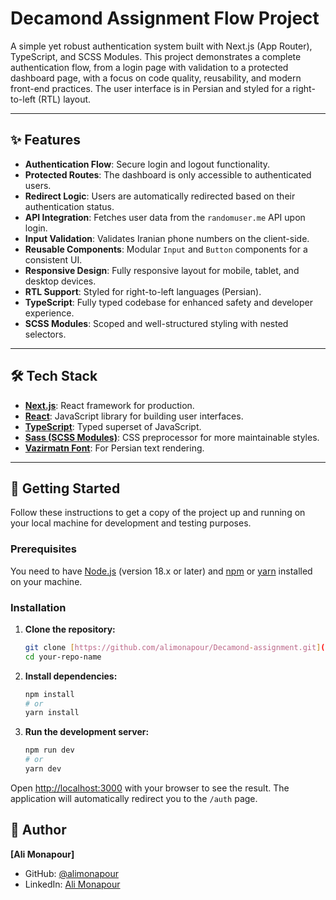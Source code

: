 # Decamond Assignment Flow Project

A simple yet robust authentication system built with Next.js (App Router),
TypeScript, and SCSS Modules. This project demonstrates a complete
authentication flow, from a login page with validation to a protected dashboard
page, with a focus on code quality, reusability, and modern front-end practices.
The user interface is in Persian and styled for a right-to-left (RTL) layout.


---

## ✨ Features

- **Authentication Flow**: Secure login and logout functionality.
- **Protected Routes**: The dashboard is only accessible to authenticated users.
- **Redirect Logic**: Users are automatically redirected based on their
  authentication status.
- **API Integration**: Fetches user data from the `randomuser.me` API upon
  login.
- **Input Validation**: Validates Iranian phone numbers on the client-side.
- **Reusable Components**: Modular `Input` and `Button` components for a
  consistent UI.
- **Responsive Design**: Fully responsive layout for mobile, tablet, and desktop
  devices.
- **RTL Support**: Styled for right-to-left languages (Persian).
- **TypeScript**: Fully typed codebase for enhanced safety and developer
  experience.
- **SCSS Modules**: Scoped and well-structured styling with nested selectors.

---

## 🛠️ Tech Stack

- **[Next.js](https://nextjs.org/)**: React framework for production.
- **[React](https://reactjs.org/)**: JavaScript library for building user
  interfaces.
- **[TypeScript](https://www.typescriptlang.org/)**: Typed superset of
  JavaScript.
- **[Sass (SCSS Modules)](https://sass-lang.com/)**: CSS preprocessor for more
  maintainable styles.
- **[Vazirmatn Font](https://github.com/rastikerdar/vazirmatn)**: For Persian
  text rendering.

---

## 🚀 Getting Started

Follow these instructions to get a copy of the project up and running on your
local machine for development and testing purposes.

### Prerequisites

You need to have [Node.js](https://nodejs.org/en/) (version 18.x or later) and
[npm](https://www.npmjs.com/) or [yarn](https://yarnpkg.com/) installed on your
machine.

### Installation

1.  **Clone the repository:**

    ```bash
    git clone [https://github.com/alimonapour/Decamond-assignment.git](https://github.com/alimonapour/Decamond-assignment.git)
    cd your-repo-name
    ```

2.  **Install dependencies:**

    ```bash
    npm install
    # or
    yarn install
    ```

3.  **Run the development server:**
    ```bash
    npm run dev
    # or
    yarn dev
    ```

Open [http://localhost:3000](http://localhost:3000) with your browser to see the
result. The application will automatically redirect you to the `/auth` page.


## 👤 Author

**[Ali Monapour]**

- GitHub: [@alimonapour](https://github.com/alimonapour)
- LinkedIn: [Ali Monapour](https://www.linkedin.com/in/alimonapour/)
